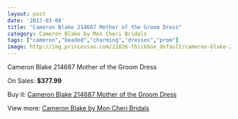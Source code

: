```yaml
---
layout: post
date: '2017-03-08'
title: "Cameron Blake 214687 Mother of the Groom Dress"
category: Cameron Blake by Mon Cheri Bridals
tags: ["cameron","beaded","charming","dresses","prom"]
image: http://img.princessan.com/21826-thickbox_default/cameron-blake-214687-mother-of-the-groom-dress.jpg
---
```

Cameron Blake 214687 Mother of the Groom Dress

On Sales: **$377.99**
<a href="https://www.princessan.com/en/9899-cameron-blake-214687-mother-of-the-groom-dress.html"><amp-img layout="responsive" width="600" height="600" src="//img.princessan.com/21826-thickbox_default/cameron-blake-214687-mother-of-the-groom-dress.jpg" alt="Cameron Blake 214687 Mother of the Groom Dress 0" /></a>
<a href="https://www.princessan.com/en/9899-cameron-blake-214687-mother-of-the-groom-dress.html"><amp-img layout="responsive" width="600" height="600" src="//img.princessan.com/21827-thickbox_default/cameron-blake-214687-mother-of-the-groom-dress.jpg" alt="Cameron Blake 214687 Mother of the Groom Dress 1" /></a>

Buy it: [Cameron Blake 214687 Mother of the Groom Dress](https://www.princessan.com/en/9899-cameron-blake-214687-mother-of-the-groom-dress.html "Cameron Blake 214687 Mother of the Groom Dress")

View more: [Cameron Blake by Mon Cheri Bridals](https://www.princessan.com/en/79- "Cameron Blake by Mon Cheri Bridals")